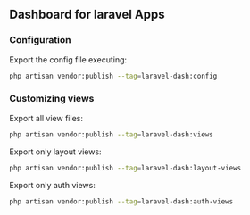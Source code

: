 ## Dashboard for laravel Apps

### Configuration

Export the config file executing:

```bash
php artisan vendor:publish --tag=laravel-dash:config
```

### Customizing views

Export all view files:

```bash
php artisan vendor:publish --tag=laravel-dash:views
```

Export only layout views:

```bash
php artisan vendor:publish --tag=laravel-dash:layout-views
```

Export only auth views:

```bash
php artisan vendor:publish --tag=laravel-dash:auth-views
```